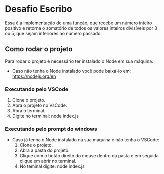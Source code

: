 # Desafio Escribo

Essa é a implementação de uma função, que recebe um número inteiro positivo e retorna o somatório de todos os valores inteiros divisíveis por 3 ou 5, que sejam inferiores ao número passado.

## Como rodar o projeto

Para rodar o projeto é necessário ter instalado o Node em sua máquina.
- Caso não tenha o Node instalado você pode baixá-lo em: https://nodejs.org/en


### Executando pelo VSCode
  1. Clone o projeto.
  2. Abra o projeto no VsCode.
  3. Abra o terminal.
  4. Digite no terminal: node index.js


### Executando pelo prompt do windows
- Caso já tenha o Node instalado na sua máquina e não tenha o VSCode: 
  1. Clone o projeto.
  2. Abra a pasta do projeto.
  3. Clique com o botão direito do mouse dentro da pasta e em seguida clique em abrir no terminal.
  4. No teminal digite: node index.js